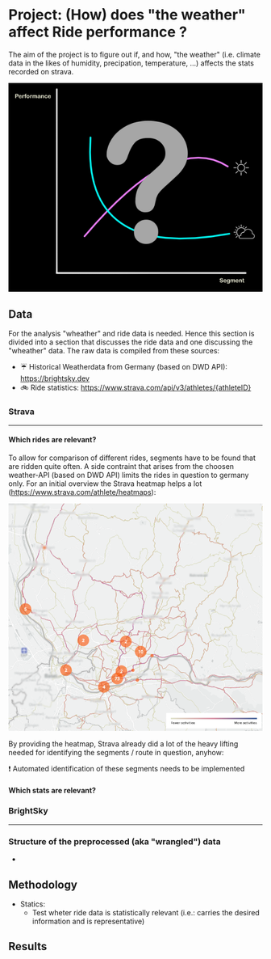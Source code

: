 # Project: (How) does "the weather" affect Ride performance ?
The aim of the project is to figure out if, and how, "the weather" (i.e. climate data in the likes of humidity, precipation, temperature, ...) affects the stats recorded on strava.

<img
  src="./ProjectIdea.png"
  alt="Coordinate system showing a pinkish and a greenish line. The lines are annotated with weather icons"
  style="display: inline-block; margin: 0 auto; max-width: 200">


## Data
For the analysis "wheather" and ride data is needed. Hence this section is divided into a section that discusses the ride data and one discussing the "wheather" data. The raw data is compiled from these sources:

* ☔ Historical Weatherdata from Germany (based on DWD API): https://brightsky.dev
* 🚲 Ride statistics: https://www.strava.com/api/v3/athletes/{athleteID}

### Strava
---
#### Which rides are relevant?
To allow for comparison of different rides, segments have to be found that are ridden quite often. A side contraint that arises from the choosen weather-API (based on DWD API) limits the rides in question to germany only. For an initial overview the Strava heatmap helps a lot (https://www.strava.com/athlete/heatmaps):

<img
  src="./Heatmap.png"
  alt="Strava heatmap"
  style="display: inline-block; margin: 0 auto; max-width: 200">

By providing the heatmap, Strava already did a lot of the heavy lifting needed for identifying the segments / route in question, anyhow:


❗ Automated identification of these segments needs to be implemented

#### Which stats are relevant?

### BrightSky
---

### Structure of the preprocessed (aka "wrangled") data
* 
## Methodology
* Statics:
  * Test wheter ride data is statistically relevant (i.e.: carries the desired information and is representative)
## Results

